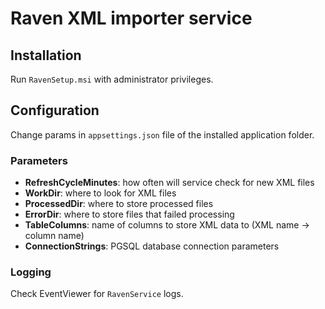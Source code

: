 # Raven XML importer service

## Installation

Run `RavenSetup.msi` with administrator privileges.

## Configuration

Change params in `appsettings.json` file of the installed application folder.

### Parameters

- **RefreshCycleMinutes**: how often will service check for new XML files
- **WorkDir**: where to look for XML files
- **ProcessedDir**: where to store processed files
- **ErrorDir**: where to store files that failed processing
- **TableColumns**: name of columns to store XML data to (XML name -> column name)
- **ConnectionStrings**: PGSQL database connection parameters

### Logging

Check EventViewer for `RavenService` logs.
